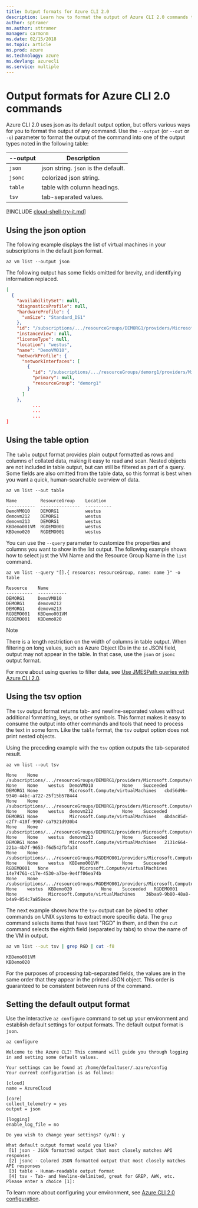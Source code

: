 ```yaml
---
title: Output formats for Azure CLI 2.0
description: Learn how to format the output of Azure CLI 2.0 commands to tables, lists or json.
author: sptramer
ms.author: sttramer
manager: carmonm
ms.date: 02/15/2018
ms.topic: article
ms.prod: azure
ms.technology: azure
ms.devlang: azurecli
ms.service: multiple
---
```


# Output formats for Azure CLI 2.0 commands

Azure CLI 2.0 uses json as its default output option, but offers various ways for you to format the output of any command.  Use the `--output` (or `--out` or `-o`) parameter 
to format the output of the command into one of the output types noted in the following table:

--output | Description
---------|-------------------------------
`json`   | json string. `json` is the default.
`jsonc`  | colorized json string.
`table`  | table with column headings.
`tsv`    | tab-separated values.

[!INCLUDE [cloud-shell-try-it.md](includes/cloud-shell-try-it.md)]

## Using the json option

The following example displays the list of virtual machines in your subscriptions in the default json format.

```azurecli-interactive
az vm list --output json
```

The following output has some fields omitted for brevity, and identifying information replaced.

```json
[
  {
    "availabilitySet": null,
    "diagnosticsProfile": null,
    "hardwareProfile": {
      "vmSize": "Standard_DS1"
    },
    "id": "/subscriptions/.../resourceGroups/DEMORG1/providers/Microsoft.Compute/virtualMachines/DemoVM010",
    "instanceView": null,
    "licenseType": null,
    "location": "westus",
    "name": "DemoVM010",
    "networkProfile": {
      "networkInterfaces": [
        {
          "id": "/subscriptions/.../resourceGroups/demorg1/providers/Microsoft.Network/networkInterfaces/DemoVM010VMNic",
          "primary": null,
          "resourceGroup": "demorg1"
        }
      ]
    },
          ...
          ...
          ...
]
```

## Using the table option

The `table` output format provides plain output formatted as rows and columns of collated data, making it easy to read and scan. Nested objects are not included in table output, but can still be filtered as part of a query. Some fields are also omitted from the table data, so this format is best when you want a quick, human-searchable overview of data.

```azurecli-interactive
az vm list --out table
```

```output
Name         ResourceGroup    Location
-----------  ---------------  ----------
DemoVM010    DEMORG1          westus
demovm212    DEMORG1          westus
demovm213    DEMORG1          westus
KBDemo001VM  RGDEMO001        westus
KBDemo020    RGDEMO001        westus
```
You can use the `--query` parameter to customize the properties and columns you want to show in the list output. The following example shows how to select just the VM Name and the Resource Group Name in the `list` command.

```azurecli-interactive
az vm list --query "[].{ resource: resourceGroup, name: name }" -o table
```

```
Resource    Name
----------  -----------
DEMORG1     DemoVM010
DEMORG1     demovm212
DEMORG1     demovm213
RGDEMO001   KBDemo001VM
RGDEMO001   KBDemo020
```

> [!NOTE]
> There is a length restriction on the width of columns in table output. When filtering
> on long values, such as Azure Object IDs in the `id` JSON field, output may not appear in the table.
> In that case, use the `json` or `jsonc` output format.

For more about using queries to filter data, see [Use JMESPath queries with Azure CLI 2.0](/cli/azure/query-azure-cli).

## Using the tsv option

The `tsv` output format returns tab- and newline-separated values without additional formatting, keys, or other symbols. This format makes it easy to consume the output into other commands and tools that need to process the text in some form. Like the `table` format, the `tsv` output option does not print nested objects.

Using the preceding example with the `tsv` option outputs the tab-separated result.

```azurecli-interactive
az vm list --out tsv
```

```output
None	None		/subscriptions/.../resourceGroups/DEMORG1/providers/Microsoft.Compute/virtualMachines/DemoVM010	None	None	westus	DemoVM010			None	Succeeded	DEMORG1	None			Microsoft.Compute/virtualMachines	cbd56d9b-9340-44bc-a722-25f15b578444
None	None		/subscriptions/.../resourceGroups/DEMORG1/providers/Microsoft.Compute/virtualMachines/demovm212	None	None	westus	demovm212			None	Succeeded	DEMORG1	None			Microsoft.Compute/virtualMachines	4bdac85d-c2f7-410f-9907-ca7921d930b4
None	None		/subscriptions/.../resourceGroups/DEMORG1/providers/Microsoft.Compute/virtualMachines/demovm213	None	None	westus	demovm213			None	Succeeded	DEMORG1	None			Microsoft.Compute/virtualMachines	2131c664-221a-4b7f-9653-f6d542fbfa34
None	None		/subscriptions/.../resourceGroups/RGDEMO001/providers/Microsoft.Compute/virtualMachines/KBDemo001VM	None	None	westus	KBDemo001VM			None	Succeeded	RGDEMO001	None			Microsoft.Compute/virtualMachines	14e74761-c17e-4530-a7be-9e4ff06ea74b
None	None		/subscriptions/.../resourceGroups/RGDEMO001/providers/Microsoft.Compute/virtualMachines/KBDemo02None	None	westus	KBDemo020			None	Succeeded	RGDEMO001	None			Microsoft.Compute/virtualMachines    36baa9-9b80-48a8-b4a9-854c7a858ece
```

The next example shows how the `tsv` output can be piped to other commands on UNIX systems to extract more specific data. The `grep` command selects items that have text "RGD" in them, and then the `cut` command selects the eighth field (separated by tabs) to show the name of the VM in output.

```bash
az vm list --out tsv | grep RGD | cut -f8
```

```output
KBDemo001VM
KBDemo020
```

For the purposes of processing tab-separated fields, the values are in the same order that they appear in the printed JSON object. This order is guaranteed to be consistent between runs of the command.

## Setting the default output format

Use the interactive `az configure` command to set up your environment and establish default settings for output formats. The default output format is `json`. 

```azurecli-interactive
az configure
```

```output
Welcome to the Azure CLI! This command will guide you through logging in and setting some default values.

Your settings can be found at /home/defaultuser/.azure/config
Your current configuration is as follows:

[cloud]
name = AzureCloud

[core]
collect_telemetry = yes
output = json

[logging]
enable_log_file = no

Do you wish to change your settings? (y/N): y

What default output format would you like?
 [1] json - JSON formatted output that most closely matches API responses
 [2] jsonc - Colored JSON formatted output that most closely matches API responses
 [3] table - Human-readable output format
 [4] tsv - Tab- and Newline-delimited, great for GREP, AWK, etc.
Please enter a choice [1]:
```

To learn more about configuring your environment, see [Azure CLI 2.0 configuration](/cli/azure/azure-cli-configuration).